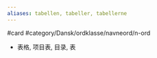 ```yaml
---
aliases: tabellen, tabeller, tabellerne
---
```

#card #category/Dansk/ordklasse/navneord/n-ord 
- 表格, 项目表, 目录, 表
